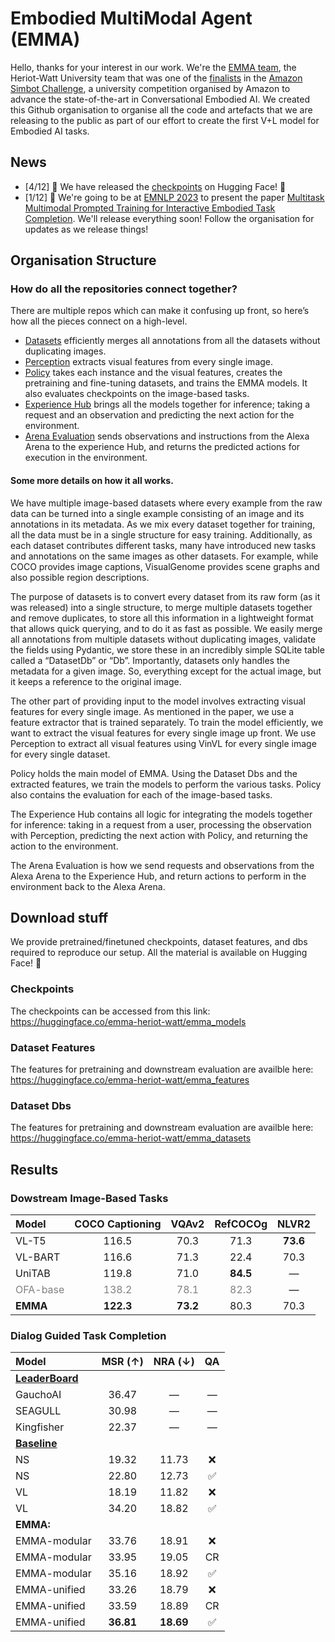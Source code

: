 # Embodied MultiModal Agent (EMMA)

Hello, thanks for your interest in our work. We're the [EMMA team](https://sites.google.com/site/hwinteractionlab/home/amazon-simbot-challenge), the Heriot-Watt University team that was one of the [finalists](https://www.amazon.science/alexa-prize/simbot-challenge/one) in the [Amazon Simbot Challenge](https://www.amazon.science/alexa-prize/simbot-challenge), a university competition organised by Amazon to advance the state-of-the-art in Conversational Embodied AI. We created this Github organisation to organise all the code and artefacts that we are releasing to the public as part of our effort to create the first V+L model for Embodied AI tasks.

## News

* [4/12] :mega: We have released the [checkpoints](https://huggingface.co/emma-heriot-watt/models) on Hugging Face! :hugs:
* [1/12] :mega: We're going to be at [EMNLP 2023](https://2023.emnlp.org/) to present the paper [Multitask Multimodal Prompted Training for Interactive Embodied Task Completion](https://arxiv.org/abs/2311.04067). We'll release everything soon! Follow the organisation for updates as we release things!

## Organisation Structure

### How do all the repositories connect together?

There are multiple repos which can make it confusing up front, so here’s how all the pieces connect on a high-level. 

- [Datasets](https://github.com/emma-heriot-watt/datasets) efficiently merges all annotations from all the datasets without duplicating images. 
- [Perception](https://github.com/emma-heriot-watt/perception) extracts visual features from every single image. 
- [Policy](https://github.com/emma-heriot-watt/policy) takes each instance and the visual features, creates the pretraining and fine-tuning datasets, and trains the EMMA models. It also evaluates checkpoints on the image-based tasks.
- [Experience Hub](https://github.com/emma-heriot-watt/experience-hub) brings all the models together for inference; taking a request and an observation and predicting the next action for the environment.
- [Arena Evaluation](https://github.com/emma-heriot-watt/offline-inference) sends observations and instructions from the Alexa Arena to the experience Hub, and returns the predicted actions for execution in the environment. 


#### Some more details on how it all works. 

We have multiple image-based datasets where every example from the raw data can be turned into a single example consisting of an image and its annotations in its metadata. As we mix every dataset together for training, all the data must be in a single structure for easy training. Additionally, as each dataset contributes different tasks, many have introduced new tasks and annotations on the same images as other datasets. For example, while COCO provides image captions, VisualGenome provides scene graphs and also possible region descriptions. 

The purpose of datasets is to convert every dataset from its raw form (as it was released) into a single structure, to merge multiple datasets together and remove duplicates, to store all this information in a lightweight format that allows quick querying, and to do it as fast as possible. We easily merge all annotations from multiple datasets without duplicating images, validate the fields using Pydantic, we store these in an incredibly simple SQLite table called a “DatasetDb” or “Db”. Importantly, datasets only handles the metadata for a given image. So, everything except for the actual image, but it keeps a reference to the original image. 

The other part of providing input to the model involves extracting visual features for every single image. As mentioned in the paper, we use a feature extractor that is trained separately. To train the model efficiently, we want to extract the visual features for every single image up front. We use Perception to extract all visual features using VinVL for every single image for every single dataset. 

Policy holds the main model of EMMA. Using the Dataset Dbs and the extracted features, we train the models to perform the various tasks. Policy also contains the evaluation for each of the image-based tasks. 

The Experience Hub contains all logic for integrating the models together for inference: taking in a request from a user, processing the observation with Perception, predicting the next action with Policy, and returning the action to the environment.

The Arena Evaluation is how we send requests and observations from the Alexa Arena to the Experience Hub, and return actions to perform in the environment back to the Alexa Arena. 






## Download stuff
We provide pretrained/finetuned checkpoints, dataset features, and dbs required to reproduce our setup. All the material is available on Hugging Face! :hugs:

### Checkpoints
The checkpoints can be accessed from this link: https://huggingface.co/emma-heriot-watt/emma_models

### Dataset Features
The features for pretraining and downstream evaluation are availble here: https://huggingface.co/emma-heriot-watt/emma_features

### Dataset Dbs
The features for pretraining and downstream evaluation are availble here: https://huggingface.co/emma-heriot-watt/emma_datasets


## Results

### Dowstream Image-Based Tasks

| Model | COCO Captioning | VQAv2 | RefCOCOg | NLVR2  |
| :--- |       :---:     | :---: | :---:    | :---: |
| VL-T5 | 116.5 | 70.3 | 71.3 | **73.6**
| VL-BART | 116.6 | 71.3 | 22.4 | 70.3 
| UniTAB | 119.8 |  71.0 | **84.5** | —
| <span style="color:gray">OFA-base</span> | <span style="color:gray">138.2</span> | <span style="color:gray">78.1</span> | <span style="color:gray">82.3</span> | —
| **EMMA**  | **122.3** | **73.2** | 80.3 | 70.3


### Dialog Guided Task Completion
| Model | MSR (&#8593;) | NRA (&#8595;) | QA | 
| :--- |       :---:     | :---: | :---:
| [**LeaderBoard**](https://eval.ai/web/challenges/challenge-page/1903/leaderboard/4491) | | | |
| GauchoAI | 36.47 | — | — |
| SEAGULL | 30.98 | — | — | 
| Kingfisher | 22.37 | — | — |
| [**Baseline**](https://eval.ai/web/challenges/challenge-page/1903/leaderboard/4491) | | | |
| NS | 19.32 | 11.73 | :x:
| NS | 22.80 | 12.73 | :white_check_mark:
| VL | 18.19 | 11.82 | :x:
| VL | 34.20 | 18.82 | :white_check_mark:
| **EMMA:** | | | |
| EMMA-modular | 33.76 | 18.91 | :x:
| EMMA-modular | 33.95 | 19.05 | CR
| EMMA-modular | 35.16 | 18.92 | :white_check_mark:
| EMMA-unified | 33.26 | 18.79 | :x:
| EMMA-unified | 33.59 | 18.89 | CR
| EMMA-unified | **36.81** | **18.69** | :white_check_mark:
